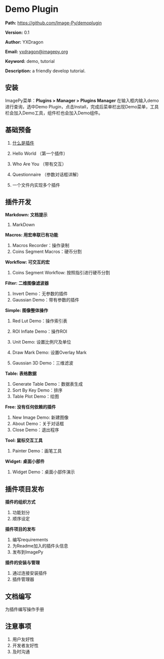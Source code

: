 # Demo Plugin

**Path:** https://github.com/Image-Py/demoplugin

**Version:** 0.1

**Author:** YXDragon

**Email:** yxdragon@imagepy.org

**Keyword:** demo, tutorial

**Description:** a friendly develop tutorial.



## 安装

ImagePy菜单：**Plugins > Manager > Plugins Manager** 在输入框内输入demo进行查询，选中Demo Plugin，点击Install，完成后菜单栏出现Demo菜单，工具栏会加入Demo工具，组件栏也会加入Demo组件。



## 基础预备

1. [什么是插件](doc/start.md#什么是插件)

2. Hello World （第一个插件）

3. Who Are You （带有交互）

4. Questionnaire （参数对话框详解）

5. 一个文件内实现多个插件

   

## 插件开发

**Markdown: 文档提示**

1. MarkDown

**Macros: 用宏串联已有功能**

1. Macros Recorder：操作录制
2. Coins Segment Macros：硬币分割

**Workflow: 可交互的宏**

1. Coins Segment Workflow: 按照指引进行硬币分割

**Filter: 二维图像滤波器**

1. Invert Demo：无参数的插件
2. Gaussian Demo：带有参数的插件

**Simple: 图像整体操作**

1. Red Lut Demo：操作索引表

2. ROI Inflate Demo：操作ROI
3. Unit Demo: 设置比例尺及单位
4. Draw Mark Demo: 设置Overlay Mark
5. Gaussian 3D Demo：三维滤波

**Table: 表格数据**

1. Generate Table Demo：数据表生成
2. Sort By Key Demo：排序
3. Table Plot Demo：绘图

**Free: 没有任何依赖的插件**

1. New Image Demo: 新建图像
2. About Demo：关于对话框
3. Close Demo：退出程序

**Tool: 鼠标交互工具**

1. Painter Demo：画笔工具

**Widget: 桌面小部件**

1. Widget Demo：桌面小部件演示



## 插件项目发布

**插件的组织方式**

1. 功能划分
2. 顺序设定

**插件项目的发布**

1. 编写requirements
2. 为Readme加入的插件头信息
3. 发布到ImagePy

**插件的安装与管理**

1. 通过连接安装插件
2. 插件管理器



## 文档编写

为插件编写操作手册



## 注意事项

1. 用户友好性
2. 开发者友好性
3. 及时沟通
